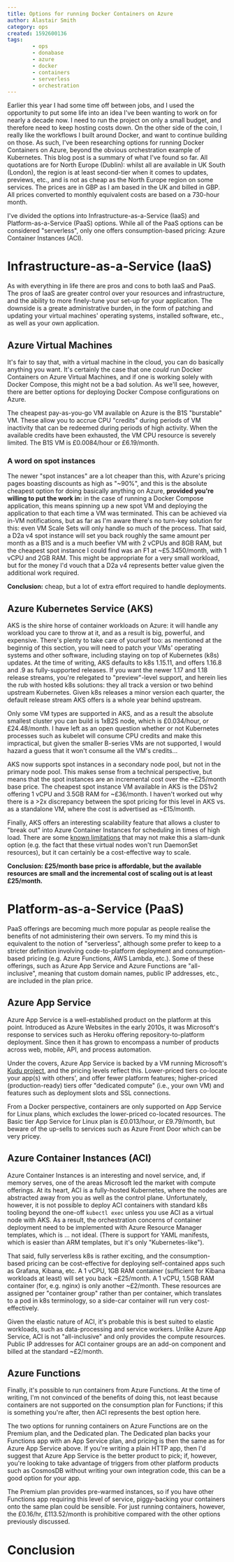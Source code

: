 ```yaml
---
title: Options for running Docker Containers on Azure
author: Alastair Smith
category: ops
created: 1592600136
tags:
        - ops
        - donabase
        - azure
        - docker
        - containers
        - serverless
        - orchestration
---
```


Earlier this year I had some time off between jobs, and I used the opportunity
to put some life into an idea I've been wanting to work on for nearly a decade
now. I need to run the project on only a small budget, and therefore need to
keep hosting costs down. On the other side of the coin, I really like the
workflows I built around Docker, and want to continue building on those. As
such, I've been researching options for running Docker Containers on Azure,
beyond the obvious orchestration example of Kubernetes. This blog post is a
summary of what I've found so far. All quotations are for North Europe (Dublin):
whilst all are available in UK South (London), the region is at least
second-tier when it comes to updates, previews, etc., and is not as cheap as the
North Europe region on some services. The prices are in GBP as I am based in the
UK and billed in GBP. All prices converted to monthly equivalent costs are based
on a 730-hour month.

I've divided the options into Infrastructure-as-a-Service (IaaS) and
Platform-as-a-Service (PaaS) options. While all of the PaaS options can be
considered "serverless", only one offers consumption-based pricing: Azure
Container Instances (ACI).

# Infrastructure-as-a-Service (IaaS)

As with everything in life there are pros and cons to both IaaS and PaaS. The
pros of IaaS are greater control over your resources and infrastructure, and the
ability to more finely-tune your set-up for your application. The downside is a
greate administrative burden, in the form of patching and updating your virtual
machines' operating systems, installed software, etc., as well as your own
application.

## Azure Virtual Machines

It's fair to say that, with a virtual machine in the cloud, you can do basically
anything you want. It's certainly the case that one _could_ run Docker
Containers on Azure Virtual Machines, and if one is working solely with
Docker Compose, this might not be a bad solution. As we'll see, however, there
are better options for deploying Docker Compose configurations on Azure.

The cheapest pay-as-you-go VM available on Azure is the B1S "burstable" VM.
These allow you to accrue CPU "credits" during periods of VM inactivity that can
be redeemed during periods of high activity. When the available credits have been
exhausted, the VM CPU resource is severely limited. The B1S VM is £0.0084/hour or
£6.19/month.

### A word on spot instances

The newer "spot instances" are a lot cheaper than this, with Azure's pricing
pages boasting discounts as high as "~90%", and this is the absolute cheapest
option for doing basically anything on Azure, **provided you're willing to put
the work in:** in the case of running a Docker Compose application, this means
spinning up a new spot VM and deploying the application to that each time a VM
was terminated. This can be achieved via in-VM notifications, but as far as I'm
aware there's no turn-key solution for this: even VM Scale Sets will only handle
so much of the process. That said, a D2a v4 spot instance will set you back
roughly the same amount per month as a B1S and is a much beefier VM with 2 vCPUs
and 8GB RAM, but the cheapest spot instance I could find was an F1 at
~£5.3450/month, with 1 vCPU and 2GB RAM. This might be appropriate for a very
small workload, but for the money I'd vouch that a D2a v4 represents better
value given the additional work required.

**Conclusion:** cheap, but a lot of extra effort required to handle deployments.

## Azure Kubernetes Service (AKS)

AKS is the shire horse of container workloads on Azure: it will handle any
workload you care to throw at it, and as a result is big, powerful, and
expensive. There's plenty to take care of yourself too: as mentioned at the
beginnig of this section, you will need to patch your VMs' operating systems and
other software, including staying on top of Kubernetes (k8s) updates. At the
time of writing, AKS defaults to k8s 1.15.11, and offers 1.16.8 and .9 as
fully-supported releases. If you want the newer 1.17 and 1.18 release streams,
you're relegated to "preview"-level support, and herein lies the rub with hosted
k8s solutions: they all track a version or two behind upstream Kubernetes. Given
k8s releases a minor version each quarter, the default release stream AKS offers
is a whole year behind upstream.

Only some VM types are supported in AKS, and as a result the absolute smallest
cluster you can build is 1xB2S node, which is £0.034/hour, or £24.48/month. I
have left as an open question whether or not Kubernetes processes such as
kubelet will consume CPU credits and make this impractical, but given the
smaller B-series VMs are not supported, I would hazard a guess that it won't
consume all the VM's credits...

AKS now supports spot instances in a secondary node pool, but not in the primary
node pool. This makes sense from a technical perspective, but means that the
spot instances are an incremental cost over the ~£25/month base price. The
cheapest spot instance VM available in AKS is the DS1v2 offering 1 vCPU and
3.5GB RAM for ~£36/month. I haven't worked out why there is a >2x discrepancy
between the spot pricing for this level in AKS vs. as a standalone VM, where the
cost is advertised as ~£15/month.

Finally, AKS offers an interesting scalability feature that allows a cluster to
"break out" into Azure Container Instances for scheduling in times of high load.
There are some [known
limitations](https://docs.microsoft.com/en-gb/azure/aks/virtual-nodes-portal#known-limitations)
that may not make this a slam-dunk option (e.g. the fact that these virtual
nodes won't run DaemonSet resources), but it can certainly be a cost-effective
way to scale.

**Conclusion: £25/month base price is affordable, but the available resources
are small and the incremental cost of scaling out is at least £25/month.**

# Platform-as-a-Service (PaaS)

PaaS offerings are becoming much more popular as people realise the benefits of
not administering their own servers. To my mind this is equivalent to the notion
of "serverless", although some prefer to keep to a stricter definition involving
code-to-platform deployment and consumption-based pricing (e.g. Azure Functions,
AWS Lambda, etc.). Some of these offerings, such as Azure App Service and Azure
Functions are "all-inclusive", meaning that custom domain names, public IP
addresses, etc., are included in the plan price.

## Azure App Service

Azure App Service is a well-established product on the platform at this point.
Introduced as Azure Websites in the early 2010s, it was Microsoft's response to
services such as Heroku offering repository-to-platform deployment. Since then
it has grown to encompass a number of products across web, mobile, API, and
process automation.

Under the covers, Azure App Service is backed by a VM running Microsoft's [Kudu
project](https://github.com/projectkudu/kudu/), and the pricing levels reflect
this. Lower-priced tiers co-locate your app(s) with others', and offer fewer
platform features; higher-priced (production-ready) tiers offer "dedicated
compute" (i.e., your own VM) and features such as deployment slots and SSL
connections.

From a Docker perspective, containers are only supported on App Service for
Linux plans, which excludes the lower-priced co-located resources. The Basic
tier App Service for Linux plan is £0.013/hour, or £9.79/month, but beware of
the up-sells to services such as Azure Front Door which can be very pricey.

## Azure Container Instances (ACI)

Azure Container Instances is an interesting and novel service, and, if memory
serves, one of the areas Microsoft led the market with compute offerings. At its
heart, ACI is a fully-hosted Kubernetes, where the nodes are abstracted away
from you as well as the control plane. Unfortunately, however, it is not
possible to deploy ACI containers with standard k8s tooling beyond the one-off
`kubectl exec` unless you use ACI as a virtual node with AKS. As a result, the
orchestration concerns of container deployment need to be implemented with Azure
Resource Manager templates, which is ... not ideal. (There is support for YAML
manifests, which is easier than ARM templates, but it's only "Kubernetes-like").

That said, fully serverless k8s is rather exciting, and the consumption-based
pricing can be cost-effective for deploying self-contained apps such as Grafana,
Kibana, etc. A 1 vCPU, 1GB RAM container (sufficient for Kibana workloads at
least) will set you back ~£25/month. A 1 vCPU, 1.5GB RAM container (for, e.g.
nginx) is only another ~£2/month. These resources are assigned per "container
group" rather than per container, which translates to a pod in k8s terminology,
so a side-car container will run very cost-effectively.

Given the elastic nature of ACI, it's probable this is best suited to elastic
workloads, such as data-processing and service workers. Unlike Azure App
Service, ACI is not "all-inclusive" and only provides the compute resources.
Public IP addresses for ACI container groups are an add-on component and billed
at the standard ~£2/month.

## Azure Functions

Finally, it's possible to run containers from Azure Functions. At the time of
writing, I'm not convinced of the benefits of doing this, not least because
containers are not supported on the consumption plan for Functions; if this is
something you're after, then ACI represents the best option here.

The two options for running containers on Azure Functions are on the Premium
plan, and the Dedicated plan. The Dedicated plan backs your Functions app with
an App Service plan, and pricing is then the same as for Azure App Service
above. If you're writing a plain HTTP app, then I'd suggest that Azure App
Service is the better product to pick; if, however, you're looking to take
advantage of triggers from other platform products such as CosmosDB without
writing your own integration code, this can be a good option for your app.

The Premium plan provides pre-warmed instances, so if you have other Functions
app requiring this level of service, piggy-backing your containers onto the same
plan could be sensible. For just running containers, however, the £0.16/hr,
£113.52/month is prohibitive compared with the other options previously
discussed.

# Conclusion
